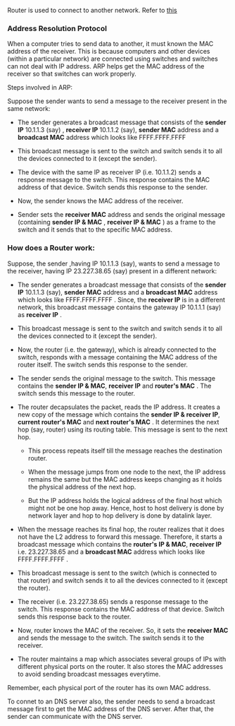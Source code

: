 Router is used to connect to another network. Refer to [this](https://youtu.be/p9ScLm9S3B4?si=ZInKIMpJol-_AMae)

### Address Resolution Protocol

When a computer tries to send data to another, it must known the MAC address of the receiver. This is because computers and other devices (within a particular network) are connected using switches and switches can not deal with IP address. ARP helps get the MAC address of the receiver so that switches can work properly.

Steps involved in ARP:

Suppose the sender wants to send a message to the receiver present in the same network:

- The sender generates a broadcast message that consists of the **sender IP** 10.1.1.3 (say) , **receiver IP** 10.1.1.2 (say), **sender MAC** address and a **broadcast MAC** address which looks like FFFF.FFFF.FFFF

- This broadcast message is sent to the switch and switch sends it to all the devices connected to it (except the sender).

- The device with the same IP as receiver IP (i.e. 10.1.1.2) sends a response message to the switch. This response contains the MAC address of that device. Switch sends this response to the sender.

- Now, the sender knows the MAC address of the receiver.

- Sender sets the **receiver MAC** address and sends the original message (containing **sender IP & MAC** , **receiver IP & MAC** ) as a frame to the switch and it sends that to the specific MAC address.

### How does a Router work:

Suppose, the sender ,having IP 10.1.1.3 (say), wants to send a message to the receiver, having IP 23.227.38.65 (say) present in a different network:

- The sender generates a broadcast message that consists of the **sender IP** 10.1.1.3 (say), **sender MAC** address and a **broadcast MAC** address which looks like FFFF.FFFF.FFFF . Since, the **receiver IP** is in a different network, this broadcast message contains the gateway IP 10.1.1.1 (say) as **receiver IP** . 

- This broadcast message is sent to the switch and switch sends it to all the devices connected to it (except the sender). 

- Now, the router (i.e. the gateway), which is already connected to the switch, responds with a message containing the MAC address of the router itself. The switch sends this response to the sender.

- The sender sends the original message to the switch. This message contains the **sender IP & MAC**, **receiver IP** and **router's MAC** . The switch sends this message to the router.

- The router decapsulates the packet, reads the IP address. It creates a new copy of the message which contains the **sender IP & receiver IP**, **current router's MAC** and **next router's MAC** . It determines the next hop (say, router) using its routing table. This message is sent to the next hop.

  - This process repeats itself till the message reaches the destination router.

  - When the message jumps from one node to the next, the IP address remains the same but the MAC address keeps changing as it holds the physical address of the next hop.

  - But the IP address holds the logical address of the final host which might not be one hop away. Hence, host to host delivery is done by network layer and hop to hop delivery is done by datalink layer.

- When the message reaches its final hop, the router realizes that it does not have the L2 address to forward this message. Therefore, it starts a broadcast message which contains the **router's IP & MAC**, **receiver IP** i.e. 23.227.38.65 and a **broadcast MAC** address which looks like FFFF.FFFF.FFFF .

- This broadcast message is sent to the switch (which is connected to that router) and switch sends it to all the devices connected to it (except the router).

- The receiver (i.e. 23.227.38.65) sends a response message to the switch. This response contains the MAC address of that device. Switch sends this response back to the router.

- Now, router knows the MAC of the receiver. So, it sets the **receiver MAC** and sends the message to the switch. The switch sends it to the receiver.

- The router maintains a map which associates several groups of IPs with different physical ports on the router. It also stores the MAC addresses to avoid sending broadcast messages everytime.


Remember, each physical port of the router has its own MAC address.

To connet to an DNS server also, the sender needs to send a broadcast message first to get the MAC address of the DNS server. After that, the sender can communicate with the DNS server.